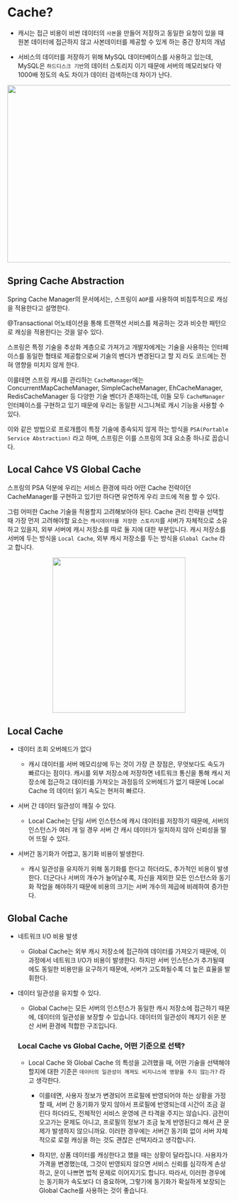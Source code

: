 
# Cache?

  - 캐시는 접근 비용이 비싼 데이터의 `사본`을 만들어 저장하고 동일한 요청이 있을 때 원본 데이터에 접근하지 않고 사본데이터를 제공할 수 있게 하는
    중간 장치의 개념
    
  - 서비스의 데이터를 저장하기 위해 MySQL 데이터베이스를 사용하고 있는데, MySQL은 `하드디스크 기반`의 데이터 스토리지 이기 때문에 서버의 메모리보다
    약 1000배 정도의 속도 차이가 데이터 검색하는데 차이가 난다.
  
  
  <p align = "center">
  <img src = "https://img1.daumcdn.net/thumb/R1280x0/?scode=mtistory2&fname=https%3A%2F%2Fblog.kakaocdn.net%2Fdn%2FbAFA4c%2FbtrevGAt1vJ%2FWb4XKy6dXWC1PYFvdXqcRK%2Fimg.png"
       width = "700" height = "400" >
  </p>
  
  
 ## Spring Cache Abstraction
 
 Spring Cache Manager의 문서에서는, 스프링이 `AOP`를 사용하여 비침투적으로 캐싱을 적용한다고 설명한다.
 
 @Transactional 어노테이션을 통해 트랜잭션 서비스를 제공하는 것과 비슷한 패턴으로 캐싱을 적용한다는 것을 알수 있다.
 
 스프링은 특정 기술을 추상화 계층으로 가져가고 개발자에게는 기술을 사용하는 인터페이스를 동일한 형태로 제공함으로써 기술의 벤더가 변경된다고 할 지 라도
 코드에는 전혀 영향을 미치지 않게 한다.
 
 이를테면 스프링 캐시를 관리하는 `CacheManager`에는 ConcurrentMapCacheManager, SimpleCacheManager, EhCacheManager, RedisCacheManager 등 다양한 기술 벤더가
 존재하는데, 이들 모두 `CacheManager` 인터페이스를 구현하고 있기 때문에 우리는 동일한 시그니쳐로 캐시 기능을 사용할 수 있다.
 
 이와 같은 방법으로 프로개름이 특정 기술에 종속되지 않게 하는 방식을 `PSA(Portable Service Abstraction)` 라고 하며, 스프링은 이를 스프링의 3대 요소중 하나로 꼽습니다.
 
 
 ## Local Cahce VS Global Cache
 
 스프링의 PSA 덕분에 우리는 서비스 환경에 따라 어떤 Cache 전략이던 CacheManager를 구현하고 있기만 하다면 유연하게 우리 코드에 적용 할 수 있다.
 
 그럼 어떠한 Cache 기술을 적용할지 고려해보아야 된다. Cache 관리 전략을 선택할 때 가장 먼저 고려해야할 요소는 `캐시데이터를 저장한 스토리지`를 서버가
 자체적으로 소유하고 있을지, 외부 서버에 캐시 저장소를 따로 둘 지에 대한 부분입니다. 캐시 저장소를 서버에 두는 방식을 `Local Cache`, 외부 캐시 저장소를
 두는 방식을 `Global Cache` 라고 합니다.
 
  <p align = "center">
  <img src = "https://img1.daumcdn.net/thumb/R1280x0/?scode=mtistory2&fname=https%3A%2F%2Fblog.kakaocdn.net%2Fdn%2FblIDZb%2FbtreB7YOZZr%2Fai81I7etvTlANkQUk7Xov1%2Fimg.png"
       width = "300" height = "350" >
  </p>


## Local Cache

- 데이터 조회 오버헤드가 없다
    - 캐시 데이터를 서버 메모리상에 두는 것이 가장 큰 장점은, 무엇보다도 속도가 빠르다는 점이다. 캐시를 외부 저장소에 저장하면 네트워크 통신을 통해
      캐시 저장소에 접근하고 데이터를 가져오는 과정등의 오버헤드가 없기 때문에 Local Cache 의 데이터 읽기 속도는 현저히 빠르다.
      
- 서버 간 데이터 일관성이 깨질 수 있다.
    - Local Cache는 단일 서버 인스턴스에 캐시 데이터를 저장하기 때문에, 서버의 인스턴스가 여러 개 일 경우 서버 간 캐시 데이터가 일치하지 않아
      신뢰성을 떨어 뜨릴 수 있다.

- 서버간 동기화가 어렵고, 동기화 비용이 발생한다.
    - 캐시 일관성을 유지하기 위해 동기화를 한다고 하더라도, 추가적인 비용이 발생한다. 더군다나 서버의 개수가 늘어날수록, 자신을 제외한 모든 인스턴스와
      동기화 작업을 해야하기 때문에 비용의 크기는 서버 개수의 제곱에 비례하여 증가한다.
      

## Global Cache

- 네트워크 I/O 비용 발생
  - Global Cache는 외부 캐시 저장소에 접근하여 데이터를 가져오기 때문에, 이 과정에서 네트워크 I/O가 비용이 발생한다. 하지만 서버 인스턴스가 추가될때
    에도 동일한 비용만을 요구하기 때문에, 서버가 고도화될수록 더 높은 효율을 발휘한다.
    
- 데이터 일관성을 유지할 수 있다.
  - Global Cache는 모든 서버의 인스턴스가 동일한 캐시 저장소에 접근하기 때문에, 데이터의 일관성을 보장할 수 있습니다. 데이터의 일관성이 깨지기 쉬운
    분산 서버 환경에 적합한 구조입니다.
    
    
   ### Local Cache vs Global Cache, 어떤 기준으로 선택?
   
   - Local Cache 와 Global Cache 의 특성을 고려했을 때, 어떤 기술을 선택해야 할지에 대한 기준은 `데이터의 일관성이 깨져도 비지니스에 영향을 주지 않는가?`
     라고 생각한다.
     -  이를테면, 사용자 정보가 변경되어 프로필에 반영되어야 하는 상황을 가정할 때, 서버 간 동기화가 맞지 않아서 프로필에 반영되는데 시간이 조금 걸린다 하더라도, 전체적인 서비스 운영에 큰 타격을 주지는 않습니다. 금전이 오고가는 문제도 아니고, 프로필의 정보가 조금 늦게 반영된다고 해서 큰 문제가 발생하지 않으니까요. 이러한 경우에는 서버간 동기화 없이 서버 자체적으로 로컬 캐싱을 하는 것도 괜찮은 선택지라고 생각합니다.
     
     -  하지만, 상품 데이터를 캐싱한다고 했을 때는 상황이 달라집니다. 사용자가 가격을 변경했는데, 그것이 반영되지 않으면 서비스 신뢰를 심각하게 손상하고, 운이 나쁘면 법적 문제로 이어지기도 합니다. 따라서, 이러한 경우에는 동기화가 속도보다 더 중요하며, 그렇기에 동기화가 확실하게 보장되는 Global Cache를 사용하는 것이 좋습니다.
     
 
